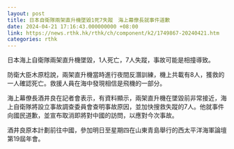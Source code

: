 ```yaml
---
layout: post
title: 日本自衛隊兩架直升機墜毀1死7失蹤　海上幕僚長就事件道歉
date: 2024-04-21 17:16:43.000000000 +08:00
link: https://news.rthk.hk/rthk/ch/component/k2/1749867-20240421.htm
categories: rthk
---
```


日本海上自衛隊兩架直升機墜毀，1人死亡，7人失蹤，事故可能是相撞導致。

防衛大臣木原稔說，兩架直升機當時進行夜間反潛訓練，機上共載有8人，獲救的一人確認死亡。救援人員在海中發現相信是飛機的一部分。

海上幕僚長酒井良在記者會表示，有資料顯示，兩架直升機在墜毀前非常接近，海上自衛隊將設立事故調查委員會查明事故原因，並加快搜救失蹤的7人。他就事件向國民道歉，並宣布取消即將對中國的訪問，以應對今次事故。

酒井良原本計劃前往中國，參加明日至星期四在山東青島舉行的西太平洋海軍論壇第19屆年會。
